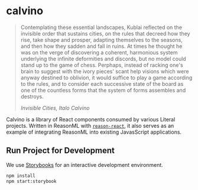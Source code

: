 # calvino

> Contemplating these essential landscapes, Kublai reflected on the invisible order that sustains cities, on the rules that decreed how they rise, take shape and prosper, adapting themselves to the seasons, and then how they sadden and fall in ruins. At times he thought he was on the verge of discovering a coherent, harmonious system underlying the infinite deformities and discords, but no model could stand up to the game of chess. Perphaps, instead of racking one's brain to suggest with the ivory pieces' scant help visions which were anyway destined to oblivion, it would suffice to play a game according to the rules, and to consider each successive state of the board as one of the countless forms that the system of forms assembles and destroys. 
>
>  _Invisible Cities, Italo Calvino_

Calvino is a library of React components consumed by various Literal projects. Written in ReasonML with [`reason-react`](https://github.com/reasonml/reason-react), it also serves as an example of integrating ReasonML into existing JavasScript applications.

## Run Project for Development

We use [Storybooks](https://github.com/storybooks/storybook) for an interactive development environment.

```sh
npm install
npm start:storybook
```

